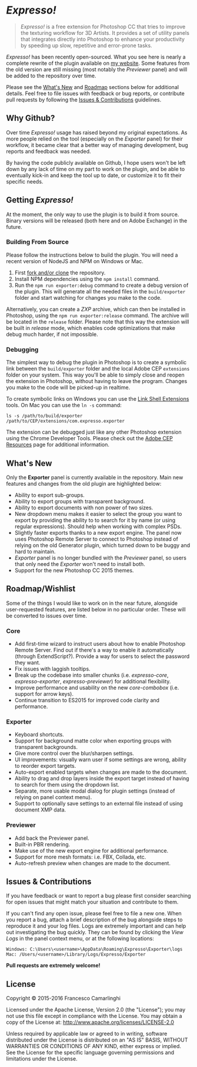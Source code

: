 
# *Expresso!*
> *Expresso!* is a free extension for Photoshop CC that tries to improve the texturing workflow for 3D Artists. It provides a set of utility panels that integrates directly into Photoshop to enhance your productivity by speeding up slow, repetitive and error-prone tasks.

*Expresso!* has been recently open-sourced. What you see here is nearly a complete rewrite of the plugin available on [my website](http://minifloppy.it/expresso). Some features from the old version are still missing (most notably the *Previewer* panel) and will be added to the repository over time.

Please see the [What's New](#whats-new) and [Roadmap](#roadmapwishlist) sections below for additional details. Feel free to file issues with feedback or bug reports, or contribute pull requests by following the [Issues & Contributions](#issues--contributions) guidelines.

## Why Github?
Over time *Expresso!* usage has raised beyond my original expectations. As more people relied on the tool (especially on the *Exporter* panel) for their workflow, it became clear that a better way of managing development, bug reports and feedback was needed.

By having the code publicly available on Github, I hope users won't be left down by any lack of time on my part to work on the plugin, and be able to eventually kick-in and keep the tool up to date, or customize it to fit their specific needs.

## Getting *Expresso!*
At the moment, the only way to use the plugin is to build it from source. Binary versions will be released (both here and on Adobe Exchange) in the future.

### Building From Source
Please follow the instructions below to build the plugin. You will need a recent version of NodeJS and NPM on Windows or Mac.

1. First [fork and/or clone](https://guides.github.com/activities/forking/) the repository.
2. Install NPM dependencies using the `npm install` command.
3. Run the `npm run exporter:debug` command to create a debug version of the plugin. This will generate all the needed files in the `build/exporter` folder and start watching for changes you make to the code.

Alternatively, you can create a *ZXP* archive, which can then be installed in Photoshop, using the `npm run exporter:release` command. The archive will be located in the `release` folder. Please note that this way the extension will be built in *release* mode, which enables code optimizations that make debug much harder, if not impossible.

### Debugging
The simplest way to debug the plugin in Photoshop is to create a symbolic link between the `build/exporter` folder and the local Adobe CEP `extensions` folder on your system. This way you'll be able to simply close and reopen the extension in Photoshop, without having to leave the program. Changes you make to the code will be picked-up in realtime.

To create symbolic links on Windows you can use the [Link Shell Extensions](http://schinagl.priv.at/nt/hardlinkshellext/linkshellextension.html) tools. On Mac you can use the `ln -s` command:

```shell
ls -s /path/to/build/exporter /path/to/CEP/extensions/com.expresso.exporter
```

The extension can be debugged just like any other Photoshop extension using the Chrome Developer Tools. Please check out the [Adobe CEP Resources](http://adobe-cep.github.io/CEP-Resources/) page for additional information.

## What's New
Only the **Exporter** panel is currently available in the repository. Main new features and changes from the old plugin are highlighted below:

* Ability to export sub-groups.
* Ability to export groups with transparent background.
* Ability to export documents with non power of two sizes.
* New dropdown menu makes it easier to select the group you want to export by providing the ability to to search for it by name (or using regular expressions). Should help when working with complex PSDs.
* Slightly faster exports thanks to a new export engine. The panel now uses Photoshop Remote Server to connect to Photoshop instead of relying on the old Generator plugin, which turned down to be buggy and hard to maintain.
* *Exporter* panel is no longer bundled with the *Previewer* panel, so users that only need the *Exporter* won't need to install both.
* Support for the new Photoshop CC 2015 themes.

## Roadmap/Wishlist
Some of the things I would like to work on in the near future, alongside user-requested features, are listed below in no particular order. These will be converted to issues over time.

### Core
* Add first-time wizard to instruct users about how to enable Photoshop Remote Server. Find out if there's a way to enable it automatically (through ExtendScript?). Provide a way for users to select the password they want.
* Fix issues with laggish tooltips.
* Break up the codebase into smaller chunks (i.e. *expresso-core*, *expresso-exporter*, *expresso-previewer*) for additional flexibility.
* Improve performance and usability on the new *core-combobox* (i.e. support for arrow keys).
* Continue transition to ES2015 for improved code clarity and performance.

### Exporter
* Keyboard shortcuts.
* Support for background matte color when exporting groups with transparent backgrounds.
* Give more control over the blur/sharpen settings.
* UI improvements: visually warn user if some settings are wrong, ability to reorder export targets.
* Auto-export enabled targets when changes are made to the document.
* Ability to drag and drop layers inside the export target instead of having to search for them using the dropdown list.
* Separate, more usable modal dialog for plugin settings (instead of relying on panel context menu).
* Support to optionally save settings to an external file instead of using document XMP data.

### Previewer
* Add back the Previewer panel.
* Built-in PBR rendering.
* Make use of the new export engine for additional performance.
* Support for more mesh formats: i.e. FBX, Collada, etc.
* Auto-refresh preview when changes are made to the document.

## Issues & Contributions
If you have feedback or want to report a bug please first consider searching for open issues that might match your situation and contribute to them.

If you can't find any open issue, please feel free to file a new one. When you report a bug, attach a brief description of the bug alongside steps to reproduce it and your log files. Logs are extremely important and can help out investigating the bug quickly. They can be found by clicking the *View Logs* in the panel context menu, or at the following locations:
```
Windows: C:\Users\<username>\AppData\Roaming\Expresso\Exporter\logs
Mac: /Users/<username>/Library/Logs/Expresso/Exporter
```
**Pull requests are extremely welcome!**

## License
Copyright &copy; 2015-2016 Francesco Camarlinghi

Licensed under the Apache License, Version 2.0 (the "License"); you may not use this file except in compliance with the License. You may obtain a copy of the License at: http://www.apache.org/licenses/LICENSE-2.0

Unless required by applicable law or agreed to in writing, software distributed under the License is distributed on an "AS IS" BASIS, WITHOUT WARRANTIES OR CONDITIONS OF ANY KIND, either express or implied. See the License for the specific language governing permissions and limitations under the License.

